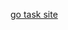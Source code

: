 [go task site](https://www.behance.net/gallery/159632283/Task-Management-Mobile-App?tracking_source=search_projects|todo+list+app&l=2)

